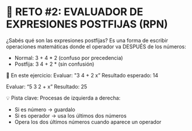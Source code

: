 # 🧩 RETO #2: EVALUADOR DE EXPRESIONES POSTFIJAS (RPN)

¿Sabés qué son las expresiones postfijas? Es una forma de escribir operaciones matemáticas donde el operador va DESPUÉS de los números:

- Normal: 3 + 4 * 2 (confuso por precedencia) 
- Postfija: 3 4 + 2 * (sin confusión)

🎯 En este ejercicio: 
Evaluar: "3 4 + 2 x” 
Resultado esperado: 14

Evaluar: “5 3 2 + x”
Resultado: 25

💡 Pista clave: Procesas de izquierda a derecha:
  - Si es número → guardalo
  - Si es operador → usa los últimos dos números
  - Opera los dos últimos números cuando aparece un operador 

